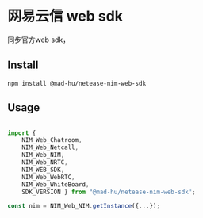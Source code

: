 # 网易云信 web sdk
同步官方web sdk，
## Install 
```nodejs
npm install @mad-hu/netease-nim-web-sdk
```
## Usage
``` javascript

import { 
    NIM_Web_Chatroom,
    NIM_Web_Netcall,
    NIM_Web_NIM,
    NIM_Web_NRTC,
    NIM_WEB_SDK,
    NIM_Web_WebRTC,
    NIM_Web_WhiteBoard,
    SDK_VERSION } from "@mad-hu/netease-nim-web-sdk";

const nim = NIM_Web_NIM.getInstance({...});

```